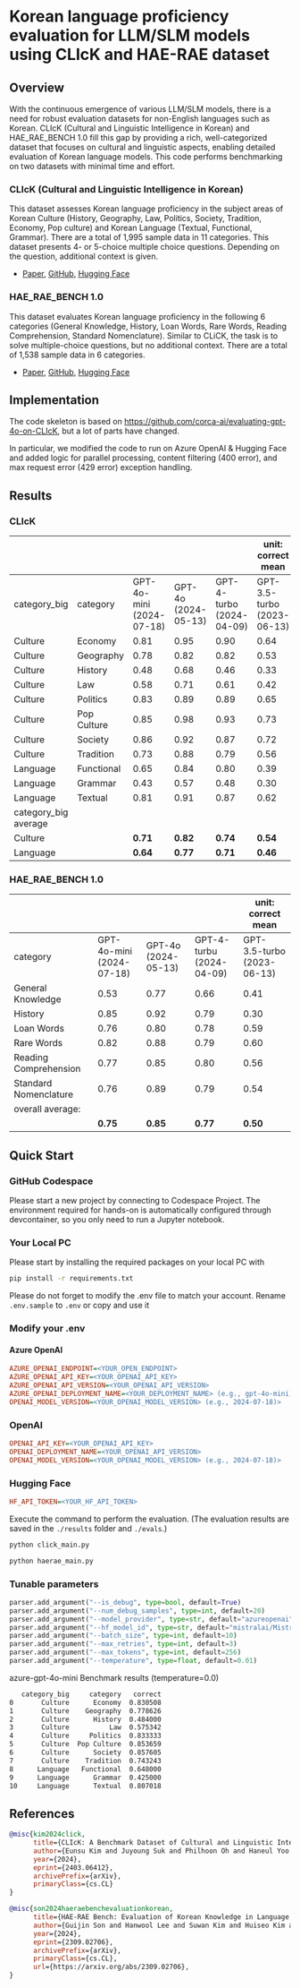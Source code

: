 # Korean language proficiency evaluation for LLM/SLM models using CLIcK and HAE-RAE dataset

## Overview

With the continuous emergence of various LLM/SLM models, there is a need for robust evaluation datasets for non-English languages such as Korean. CLIcK (Cultural and Linguistic Intelligence in Korean) and HAE_RAE_BENCH 1.0 fill this gap by providing a rich, well-categorized dataset that focuses on cultural and linguistic aspects, enabling detailed evaluation of Korean language models. This code performs benchmarking on two datasets with minimal time and effort.

### CLIcK (Cultural and Linguistic Intelligence in Korean)
This dataset assesses Korean language proficiency in the subject areas of Korean Culture (History, Geography, Law, Politics, Society, Tradition, Economy, Pop culture) and Korean Language (Textual, Functional, Grammar). There are a total of 1,995 sample data in 11 categories. This dataset presents 4- or 5-choice multiple choice questions. Depending on the question, additional context is given.

- [Paper](https://arxiv.org/abs/2403.06412), [GitHub](https://github.com/rladmstn1714/CLIcK), [Hugging Face](https://huggingface.co/datasets/EunsuKim/CLIcK)

### HAE_RAE_BENCH 1.0
This dataset evaluates Korean language proficiency in the following 6 categories (General Knowledge, History, Loan Words, Rare Words, Reading Comprehension, Standard Nomenclature). Similar to CLiCK, the task is to solve multiple-choice questions, but no additional context. There are a total of 1,538 sample data in 6 categories.

- [Paper](https://arxiv.org/abs/2309.02706), [GitHub](https://github.com/HAE-RAE/HAE-RAE-BENCH), [Hugging Face](https://huggingface.co/datasets/HAERAE-HUB/HAE_RAE_BENCH_1.0)

## Implementation

The code skeleton is based on https://github.com/corca-ai/evaluating-gpt-4o-on-CLIcK, but a lot of parts have changed. 

In particular, we modified the code to run on Azure OpenAI & Hugging Face and added logic for parallel processing, content filtering (400 error), and max request error (429 error) exception handling. 

## Results

### CLIcK

|                       |            |                          |                        |                           | unit: correct mean        |
| --------------------- | ---------- | ------------------------ | ---------------------- | ------------------------- | --------------------------|
| category_big          | category   | GPT-4o-mini<br>(2024-07-18) | GPT-4o<br>(2024-05-13)    | GPT-4-turbo<br>(2024-04-09) | GPT-3.5-turbo<br>(2023-06-13) |
| Culture               | Economy    | 0.81                     | 0.95                   | 0.90                      | 0.64                      |
| Culture               | Geography  | 0.78                     | 0.82                   | 0.82                      | 0.53                      |
| Culture               | History    | 0.48                     | 0.68                   | 0.46                      | 0.33                      |
| Culture               | Law        | 0.58                     | 0.71                   | 0.61                      | 0.42                      |
| Culture               | Politics   | 0.83                     | 0.89                   | 0.89                      | 0.65                      |
| Culture               | Pop Culture| 0.85                     | 0.98                   | 0.93                      | 0.73                      |
| Culture               | Society    | 0.86                     | 0.92                   | 0.87                      | 0.72                      |
| Culture               | Tradition  | 0.73                     | 0.88                   | 0.79                      | 0.56                      |
| Language              | Functional | 0.65                     | 0.84                   | 0.80                      | 0.39                      |
| Language              | Grammar    | 0.43                     | 0.57                   | 0.48                      | 0.30                      |
| Language              | Textual    | 0.81                     | 0.91                   | 0.87                      | 0.62                      |
| category_big average  |            |                          |                        |                           |                         |
| Culture               |           | **0.71**                | **0.82**               | **0.74**                  | **0.54**                  |
| Language          |            | **0.64**                | **0.77**               | **0.71**                  | **0.46**                  |


### HAE_RAE_BENCH 1.0

|                       |                          |                        |                             | unit: correct mean          |
| --------------------- | ------------------------ | ---------------------- | --------------------------- |---------------------------  |
| category              | GPT-4o-mini<br>(2024-07-18) | GPT-4o<br>(2024-05-13) | GPT-4-turbu<br>(2024-04-09) | GPT-3.5-turbo<br>(2023-06-13) |
| General Knowledge     | 0.53                     | 0.77                   | 0.66                        | 0.41                        |
| History               | 0.85                     | 0.92                   | 0.79                        | 0.30                        |
| Loan Words            | 0.76                     | 0.80                   | 0.78                        | 0.59                        |
| Rare Words            | 0.82                     | 0.88                   | 0.79                        | 0.60                        |
| Reading Comprehension | 0.77                     | 0.85                   | 0.80                        | 0.56                        |
| Standard Nomenclature | 0.76                     | 0.89                   | 0.79                        | 0.54                        |
| overall average:      |                          |                        |                             |                             |
|                       | **0.75**                 | **0.85**               | **0.77**                    | **0.50**                    |

## Quick Start

### GitHub Codespace
Please start a new project by connecting to Codespace Project. The environment required for hands-on is automatically configured through devcontainer, so you only need to run a Jupyter notebook.

### Your Local PC
Please start by installing the required packages on your local PC with

```bash
pip install -r requirements.txt
```

Please do not forget to modify the .env file to match your account. Rename `.env.sample` to `.env` or copy and use it

### Modify your .env

#### Azure OpenAI
```ini
AZURE_OPENAI_ENDPOINT=<YOUR_OPEN_ENDPOINT>
AZURE_OPENAI_API_KEY=<YOUR_OPENAI_API_KEY>
AZURE_OPENAI_API_VERSION=<YOUR_OPENAI_API_VERSION>
AZURE_OPENAI_DEPLOYMENT_NAME=<YOUR_DEPLOYMENT_NAME> (e.g., gpt-4o-mini)>
OPENAI_MODEL_VERSION=<YOUR_OPENAI_MODEL_VERSION> (e.g., 2024-07-18)>
```

### OpenAI
```ini
OPENAI_API_KEY=<YOUR_OPENAI_API_KEY>
OPENAI_DEPLOYMENT_NAME=<YOUR_OPENAI_API_VERSION>
OPENAI_MODEL_VERSION=<YOUR_OPENAI_MODEL_VERSION> (e.g., 2024-07-18)>
```

### Hugging Face
```ini
HF_API_TOKEN=<YOUR_HF_API_TOKEN>
```

Execute the command to perform the evaluation. (The evaluation results are saved in the `./results` folder and `./evals`.)
   
```bash
python click_main.py

python haerae_main.py

```

### Tunable parameters
```python
parser.add_argument("--is_debug", type=bool, default=True)
parser.add_argument("--num_debug_samples", type=int, default=20)
parser.add_argument("--model_provider", type=str, default="azureopenai")
parser.add_argument("--hf_model_id", type=str, default="mistralai/Mistral-7B-Instruct-v0.2")
parser.add_argument("--batch_size", type=int, default=10)
parser.add_argument("--max_retries", type=int, default=3)
parser.add_argument("--max_tokens", type=int, default=256)
parser.add_argument("--temperature", type=float, default=0.01)
```

azure-gpt-4o-mini Benchmark results (temperature=0.0)
```bash
   category_big     category   correct
0       Culture      Economy  0.830508
1       Culture    Geography  0.778626
2       Culture      History  0.484000
3       Culture          Law  0.575342
4       Culture     Politics  0.833333
5       Culture  Pop Culture  0.853659
6       Culture      Society  0.857605
7       Culture    Tradition  0.743243
8      Language   Functional  0.648000
9      Language      Grammar  0.425000
10     Language      Textual  0.807018
```


## References

```bibtex
@misc{kim2024click,
      title={CLIcK: A Benchmark Dataset of Cultural and Linguistic Intelligence in Korean}, 
      author={Eunsu Kim and Juyoung Suk and Philhoon Oh and Haneul Yoo and James Thorne and Alice Oh},
      year={2024},
      eprint={2403.06412},
      archivePrefix={arXiv},
      primaryClass={cs.CL}
}

@misc{son2024haeraebenchevaluationkorean,
      title={HAE-RAE Bench: Evaluation of Korean Knowledge in Language Models}, 
      author={Guijin Son and Hanwool Lee and Suwan Kim and Huiseo Kim and Jaecheol Lee and Je Won Yeom and Jihyu Jung and Jung Woo Kim and Songseong Kim},
      year={2024},
      eprint={2309.02706},
      archivePrefix={arXiv},
      primaryClass={cs.CL},
      url={https://arxiv.org/abs/2309.02706}, 
}
```